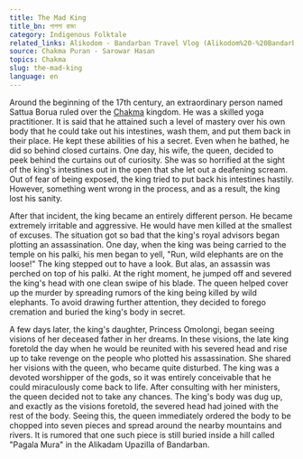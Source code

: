 ```yaml
---
title: The Mad King
title_bn: পাগলা রাজা
category: Indigenous Folktale
related_links: Alikodom - Bandarban Travel Vlog (Alikodom%20-%20Bandarban%20Travel%20Vlog%20c5329e967d284f229b584413c47aeccc.md)
source: Chakma Puran - Sarowar Hasan
topics: Chakma
slug: the-mad-king
language: en
---
```


Around the beginning of the 17th century, an extraordinary person named Sattua Borua ruled over the [Chakma](https://en.wikipedia.org/wiki/Chakma_people) kingdom. He was a skilled yoga practitioner. It is said that he attained such a level of mastery over his own body that he could take out his intestines, wash them, and put them back in their place. He kept these abilities of his a secret. Even when he bathed, he did so behind closed curtains. One day, his wife, the queen, decided to peek behind the curtains out of curiosity. She was so horrified at the sight of the king's intestines out in the open that she let out a deafening scream. Out of fear of being exposed, the king tried to put back his intestines hastily. However, something went wrong in the process, and as a result, the king lost his sanity.

After that incident, the king became an entirely different person. He became extremely irritable and aggressive. He would have men killed at the smallest of excuses. The situation got so bad that the king's royal advisors began plotting an assassination. One day, when the king was being carried to the temple on his palki, his men began to yell, "Run, wild elephants are on the loose!" The king stepped out to have a look. But alas, an assassin was perched on top of his palki. At the right moment, he jumped off and severed the king's head with one clean swipe of his blade. The queen helped cover up the murder by spreading rumors of the king being killed by wild elephants. To avoid drawing further attention, they decided to forego cremation and buried the king's body in secret.

A few days later, the king's daughter, Princess Omolongi, began seeing visions of her deceased father in her dreams. In these visions, the late king foretold the day when he would be reunited with his severed head and rise up to take revenge on the people who plotted his assassination. She shared her visions with the queen, who became quite disturbed. The king was a devoted worshipper of the gods, so it was entirely conceivable that he could miraculously come back to life. After consulting with her ministers, the queen decided not to take any chances. The king's body was dug up, and exactly as the visions foretold, the severed head had joined with the rest of the body. Seeing this, the queen immediately ordered the body to be chopped into seven pieces and spread around the nearby mountains and rivers. It is rumored that one such piece is still buried inside a hill called "Pagala Mura" in the Alikadam Upazilla of Bandarban.
